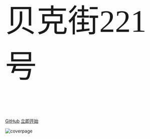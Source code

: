 <head>
  <meta charset="UTF-8"/>
  <p class="title">贝克街221号</p>
  <style>
      .title {
        font-size: 100px;
        font-family: title0;
      }
      @font-face {
        font-family: title0;
        src: url("./assets/fonts/title0.ttf")
      }
  </style>
</head>

[GitHub](https://github.com/jiaoliao946)
[立即开始](#quick-start)

![coverpage](./assets/coverpage.png)